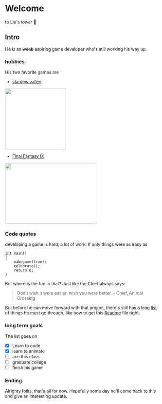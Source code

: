 # Welcome
to Liu's *tower* 	:tokyo_tower:


## Intro
He is an ~~weeb~~ aspiring game developer who's still working his way up.
### hobbies 
His two favorite games are
- [stardew valley](https://www.stardewvalley.net/) 

<img src="https://image.api.playstation.com/cdn/UP2456/CUSA06840_00/0WuZecPtRr7aEsQPv2nJqiPa2ZvDOpYm.png" width="200" height="200">

- [Final Fantasy IX](https://square-enix-games.com/en_US/games/final-fantasy-ix)
  
<img src="https://i.ytimg.com/vi/5XRB3bxC47M/maxresdefault.jpg" width="300" height ="200">

### Code quotes 
developing a game is hard, a lot of work. If only things were as easy as
```
int main()
{
    makegame(true);
    celebrate();
    return 0;
}
```


But where is the fun in that? Just like the Chief always says:
>Don't wish it were easier, wish you were better. - Chief, Animal Crossing


But before he can move forward with that project, there's still has a long [list](#long-term-goals) of things he must go through, like how to get this [Readme](README.md) file right.



### long term goals
The list goes on

- [x] Learn to code
- [x] learn to animate
- [ ] ace this class
- [ ] graduate college
- [ ] finish his game

### Ending
Alrighty folks, that's all for now. Hopefully some day he'll come back to this and give an interesting update.

